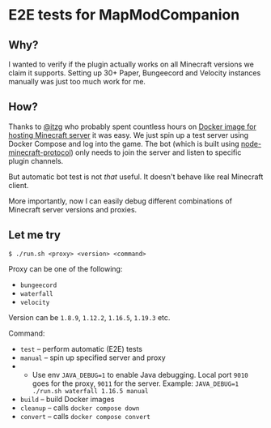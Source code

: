 # E2E tests for MapModCompanion

## Why?

I wanted to verify if the plugin actually works on all Minecraft versions we claim it supports. Setting up 30+ Paper, Bungeecord and Velocity instances manually was just too much work for me.

## How?

Thanks to [@itzg](https://github.com/itzg) who probably spent countless hours on [Docker image for hosting Minecraft server](https://github.com/itzg/docker-minecraft-server) it was easy. We just spin up a test server using Docker Compose and log into the game. The bot (which is built using [node-minecraft-protocol](https://github.com/PrismarineJS/node-minecraft-protocol)) only needs to join the server and listen to specific plugin channels.

But automatic bot test is not _that_ useful. It doesn't behave like real Minecraft client.

More importantly, now I can easily debug different combinations of Minecraft server versions and proxies.

## Let me try

```shell
$ ./run.sh <proxy> <version> <command>
```

Proxy can be one of the following:
* `bungeecord`
* `waterfall`
* `velocity`

Version can be `1.8.9`, `1.12.2`, `1.16.5`, `1.19.3` etc.

Command:
* `test` – perform automatic (E2E) tests
* `manual` – spin up specified server and proxy
* * Use env `JAVA_DEBUG=1` to enable Java debugging. Local port `9010` goes for the proxy, `9011` for the server. Example: `JAVA_DEBUG=1 ./run.sh waterfall 1.16.5 manual`
* `build` – build Docker images
* `cleanup` – calls `docker compose down`
* `convert` – calls `docker compose convert`
